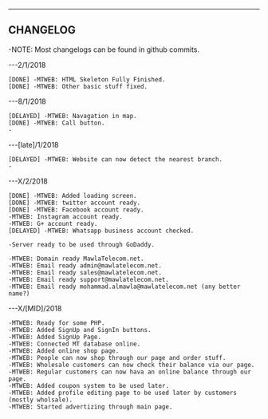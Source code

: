 -----------
CHANGELOG
-----------
-NOTE: Most changelogs can be found in github commits.

---2/1/2018

	[DONE] -MTWEB: HTML Skeleton Fully Finished.
	[DONE] -MTWEB: Other basic stuff fixed.
	
---8/1/2018

	[DELAYED] -MTWEB: Navagation in map.
	[DONE] -MTWEB: Call button.
	-
	
---[late]/1/2018

	[DELAYED] -MTWEB: Website can now detect the nearest branch.
	-
	
---X/2/2018

	[DONE] -MTWEB: Added loading screen.
	[DONE] -MTWEB: twitter account ready.
	[DONE] -MTWEB: Facebook account ready.
	-MTWEB: Instagram account ready.
	-MTWEB: G+ account ready.
	[DELAYED] -MTWEB: Whatsapp business account checked.
	
	-Server ready to be used through GoDaddy.
	
	-MTWEB: Domain ready MawlaTelecom.net.
	-MTWEB: Email ready admin@mawlatelecom.net.
	-MTWEB: Email ready sales@mawlatelecom.net.
	-MTWEB: Email ready support@mawlatelecom.net.
	-MTWEB: Email ready mohammad.almawla@mawlatelecom.net (any better name?)
	
---X/[MID]/2018

	-MTWEB: Ready for some PHP.
	-MTWEB: Added SignUp and SignIn buttons.
	-MTWEB: Added SignUp Page.
	-MTWEB: Connected MT database online.
	-MTWEB: Added online shop page.
	-MTWEB: People can now shop through our page and order stuff.
	-MTWEB: Wholesale customers can now check their balance via our page.
	-MTWEB: Regular customers can now hava an online balance through our page.
	-MTWEB: Added coupon system to be used later.
	-MTWEB: Added profile editing page to be used later by customers (mostly wholsale).
	-MTWEB: Started advertizing through main page.
	
